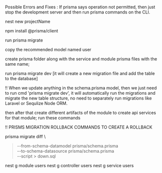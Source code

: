 Possible Errors and Fixes : If prisma says operation not permitted, then just stop the development server and then run prisma commands on the CLI.

nest new projectName

npm install @prisma/client

run prisma migrate

copy the recommended model named user

create prisma folder along with the service and module prisma files with the same name;

run prisma migrate dev [it will create a new migration file and add the table to the database]

!! When we update anything in the schema.prisma model, then we just need to run cmd 'prisma migrate dev', it will automatically run the migrations and migrate the new table structure, no need to separately run migrations like Laravel or Sequlize Node ORM.

then after that create different artifacts of the module to create api services for that module;
run these commands

!! PRISMS MIGRATION ROLLBACK COMMANDS TO CREATE A ROLLBACK

prisma migrate diff \
> --from-schema-datamodel prisma/schema.prisma \
> --to-schema-datasource prisma/schema.prisma \
> --script > down.sql

nest g module users
nest g controller users
nest g service users

